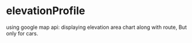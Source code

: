 # elevationProfile
using google map api: displaying elevation area chart along with route, But only for cars.
